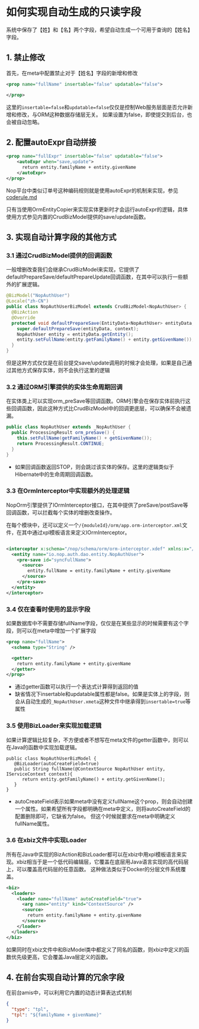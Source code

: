 # 如何实现自动生成的只读字段

系统中保存了【姓】和【名】两个字段，希望自动生成一个可用于查询的【姓名】字段。

## 1. 禁止修改
首先，在meta中配置禁止对于【姓名】字段的新增和修改

```xml
<prop name="fullName" insertable="false" updatable="false">

</prop>
```

这里的`insertable=false`和`updatable=false`仅仅是控制Web服务层面是否允许新增和修改，与ORM这种数据存储层无关。
如果设置为false，即使提交到后台，也会被自动忽略。

## 2. 配置autoExpr自动拼接

```xml
<prop name="fullExpr" insertable="false" updatable="false">
    <autoExpr when="save,update">
      return entity.familyName + entity.givenName
    </autoExpr>
</prop>
```

Nop平台中类似订单号这种编码规则就是使用autoExpr的机制来实现，参见[coderule.md](../biz/coderule.md)

只有当使用OrmEntityCopier来实现实体更新时才会运行autoExpr的逻辑，具体使用方式参见内置的CrudBizModel提供的save/update函数。

## 3. 实现自动计算字段的其他方式

### 3.1 通过CrudBizModel提供的回调函数

一般增删改查我们会继承CrudBizModel来实现，它提供了defaultPrepareSave/defaultPrepareUpdate回调函数，在其中可以执行一些额外的扩展逻辑。

```java
@BizModel("NopAuthUser")
@Locale("zh-CN")
public class NopAuthUserBizModel extends CrudBizModel<NopAuthUser> {
  @BizAction
  @Override
  protected void defaultPrepareSave(EntityData<NopAuthUser> entityData, IServiceContext context) {
    super.defaultPrepareSave(entityData, context);
    NopAuthUser entity = entityData.getEntity();
    entity.setFullName(entity.getFamilyName() + entity.getGivenName());
  }
}
```

但是这种方式仅仅是在前台提交save/update调用的时候才会处理，如果是自己通过其他方式保存实体，则不会执行这里的逻辑

### 3.2 通过ORM引擎提供的实体生命周期回调

在实体类上可以实现orm_preSave等回调函数。ORM引擎会在保存实体前执行这些回调函数，因此这种方式比CrudBizModel中的回调更底层，可以确保不会被遗漏。

```java
public class NopAuthUser extends _NopAuthUser {
  public ProcessingResult orm_preSave() {
    this.setFullName(getFamilyName() + getGivenName());
    return ProcessingResult.CONTINUE;
  }
}
```

* 如果回调函数返回STOP，则会跳过该实体的保存。这里的逻辑类似于Hibernate中的生命周期回调函数。

### 3.3 在OrmInterceptor中实现额外的处理逻辑

NopOrm引擎提供了IOrmInterceptor接口，在其中提供了preSave/postSave等回调函数，可以拦截每个实体的增删改查操作。

在每个模块中，还可以定义一个`/{moduleId}/orm/app.orm-interceptor.xml`文件，在其中通过xpl模板语言来定义IOrmInterceptor。

```xml

<interceptor x:schema="/nop/schema/orm/orm-interceptor.xdef" xmlns:x="/nop/schema/xdsl.xdef">
  <entity name="io.nop.auth.dao.entity.NopAuthUser">
    <pre-save id="syncFullName">
      <source>
        entity.fullName = entity.familyName + entity.givenName
      </source>
    </pre-save>
  </entity>
</interceptor>
```

### 3.4 仅在查看时使用的显示字段
如果数据库中不需要存储fullName字段，仅仅是在某些显示的时候需要有这个字段，则可以在meta中增加一个扩展字段

```xml
<prop name="fullName">
  <schema type="String" />

  <getter>
    return entity.familyName + entity.givenName
  </getter>
</prop>
```

* 通过getter函数可以执行一个表达式计算得到返回的值
* 缺省情况下insertable和updatable属性都是false。如果是实体上的字段，则会从自动生成的`_NopAuthUser.xmeta`这种文件中继承得到`insertable=true`等属性

### 3.5 使用BizLoader来实现加载逻辑
如果计算逻辑比较复杂，不方便或者不想写在meta文件的getter函数中，则可以在Java的函数中实现加载逻辑。

```
public class NopAuthUserBizModel {
   @BizLoader(autoCreateField=true)
   public String fullName(@ContextSource NopAuthUser entity, IServiceContext context){
      return entity.getFamilyName() + entity.getGivenName();
   }
}
```

* autoCreateField表示如果meta中没有定义fullName这个prop，则会自动创建一个属性。如果希望所有字段都明确在meta中定义，则将autoCreateField的配置删除即可，它缺省为false。
但这个时候就要求在meta中明确定义fullName属性。

### 3.6 在xbiz文件中实现Loader
所有在Java中实现的BizAction和BizLoader都可以在xbiz中用xpl模板语言来实现。xbiz相当于是一个低代码编辑层，它覆盖在底层用Java语言实现的高代码层上，可以覆盖高代码层的任意函数。
这种做法类似于Docker的分层文件系统覆盖。

```xml
<biz>
  <loaders>
    <loader name="fullName" autoCreateField="true">
      <arg name="entity" kind="ContextSource" />
      <source>
        return entity.familyName + entity.givenName
      </source>
    </loader>
  </loaders>
</biz>
```

如果同时在xbiz文件中和BizModel类中都定义了同名的函数，则xbiz中定义的函数优先级更高，它会覆盖Java层定义的函数。

## 4. 在前台实现自动计算的冗余字段

在前台amis中，可以利用它内置的动态计算表达式机制

```json
{
  "type": "tpl",
  "tpl": "${familyName + givenName}"
}
```

